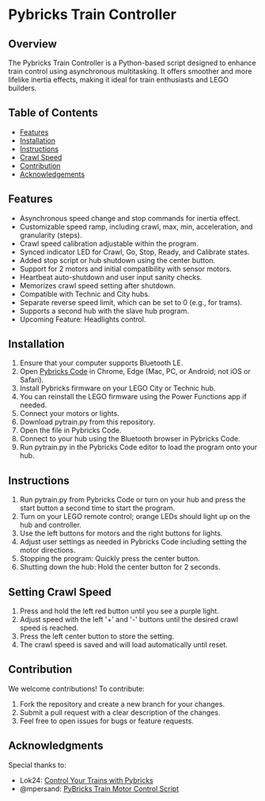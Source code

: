# Pybricks Train Controller 

## Overview

The Pybricks Train Controller is a Python-based script designed to enhance train control using asynchronous multitasking. It offers smoother and more lifelike inertia effects, making it ideal for train enthusiasts and LEGO builders.

## Table of Contents
- [Features](#features)
- [Installation](#installation)
- [Instructions](#instructions)
- [Crawl Speed](#setting-crawl-speed)
- [Contribution](#contribution)
- [Acknowledgements](#acknowledgments)

## Features
* Asynchronous speed change and stop commands for inertia effect.
* Customizable speed ramp, including crawl, max, min, acceleration, and granularity (steps).
* Crawl speed calibration adjustable within the program.
* Synced indicator LED for Crawl, Go, Stop, Ready, and Calibrate states.
* Added stop script or hub shutdown using the center button.
* Support for 2 motors and initial compatibility with sensor motors.
* Heartbeat auto-shutdown and user input sanity checks.
* Memorizes crawl speed setting after shutdown.
* Compatible with Technic and City hubs.
* Separate reverse speed limit, which can be set to 0 (e.g., for trams).
* Supports a second hub with the slave hub program.
* Upcoming Feature: Headlights control.
 
## Installation
1. Ensure that your computer supports Bluetooth LE.
2. Open [Pybricks Code](https://code.pybricks.com) in Chrome, Edge (Mac, PC, or Android; not iOS or Safari).
3. Install Pybricks firmware on your LEGO City or Technic hub.
4. You can reinstall the LEGO firmware using the Power Functions app if needed.
5. Connect your motors or lights.
6. Download pytrain.py from this repository.
7. Open the file in Pybricks Code.
8. Connect to your hub using the Bluetooth browser in Pybricks Code.
9. Run pytrain.py in the Pybricks Code editor to load the program onto your hub.

## Instructions
1. Run pytrain.py from Pybricks Code or turn on your hub and press the start button a second time to start the program.
2. Turn on your LEGO remote control; orange LEDs should light up on the hub and controller.
3. Use the left buttons for motors and the right buttons for lights.
4. Adjust user settings as needed in Pybricks Code including setting the motor directions.
5. Stopping the program: Quickly press the center button.
6. Shutting down the hub: Hold the center button for 2 seconds.

## Setting Crawl Speed
1. Press and hold the left red button until you see a purple light.
2. Adjust speed with the left '+' and '-' buttons until the desired crawl speed is reached.
3. Press the left center button to store the setting.
4. The crawl speed is saved and will load automatically until reset.

## Contribution
We welcome contributions! To contribute:
1. Fork the repository and create a new branch for your changes.
2. Submit a pull request with a clear description of the changes.
3. Feel free to open issues for bugs or feature requests.

## Acknowledgments
Special thanks to:
* Lok24: [Control Your Trains with Pybricks](https://www.eurobricks.com/forum/index.php?/forums/topic/187081-control-your-trains-without-smart-device-with-pybricks/)
* @mpersand: [PyBricks Train Motor Control Script](https://github.com/and-ampersand-and/PyBricks-Train-Motor-Control-Script)



